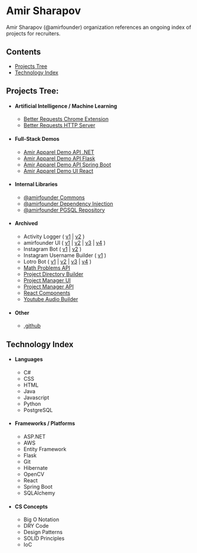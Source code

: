 # Amir Sharapov

Amir Sharapov (@amirfounder) organization references an ongoing index of projects for recruiters.

## Contents

- [Projects Tree](#projects-tree)
- [Technology Index](#technology-index)

## Projects Tree:

- #### Artificial Intelligence / Machine Learning
  - [Better Requests Chrome Extension](https://github.com/amirfounder/better-reqests-chrome-extension)
  - [Better Requests HTTP Server](https://github.com/amirfounder/better-requests-http-server)

- #### Full-Stack Demos
  - [Amir Apparel Demo API .NET](https://github.com/amirfounder/amir-apparel-demo-api-dotnet)
  - [Amir Apparel Demo API Flask](https://github.com/amirfounder/amir-apparel-demo-api-flask)
  - [Amir Apparel Demo API Spring Boot](https://github.com/amirfounder/amir-apparel-demo-api-spring-boot)
  - [Amir Apparel Demo UI React](https://github.com/amirfounder/amir-apparel-demo-ui-react)

- #### Internal Libraries
  - [@amirfounder Commons](https://github.com/amirfounder/ai-commons)
  - [@amirfounder Dependency Injection](https://github.com/amirfounder/dependency-injection)
  - [@amirfounder PGSQL Repository](https://github.com/amirfounder/pgsql-repository)

- #### Archived
  - Activity Logger (
    [v1](https://github.com/amirfounder/activity-logger-v1) |
    [v2](https://github.com/amirfounder/activity-logger-v2)
    )
  - amirfounder UI (
    [v1](https://github.com/amirfounder/amirfounder-ui-v1) |
    [v2](https://github.com/amirfounder/amirfounder-ui-v2) |
    [v3](https://github.com/amirfounder/amirfounder-ui-v3) |
    [v4](https://github.com/amirfounder/amirfounder-ui-v4)
    )
  - Instagram Bot (
    [v1](https://github.com/amirfounder/instagram-bot-v1) |
    [v2](https://github.com/amirfounder/instagram-bot-v2)
    )
  - Instagram Username Builder (
    [v1](https://github.com/amirfounder/instagram-username-builder-v1)
    )
  - Lotro Bot (
    [v1](https://github.com/amirfounder/lotro-bot-v1) |
    [v2](https://github.com/amirfounder/lotro-bot-v2) |
    [v3](https://github.com/amirfounder/lotro-bot-v3) |
    [v4](https://github.com/amirfounder/lotro-bot-v4)
    )
  - [Math Problems API](https://github.com/amirfounder/math-problems-api)
  - [Project Directory Builder](https://github.com/amirfounder/project-directory-builder)
  - [Project Manager UI](https://github.com/amirfounder/project-manager-ui)
  - [Project Manager API](https://github.com/amirfounder/project-manager-api)
  - [React Components](https://github.com/amirfounder/react-components)
  - [Youtube Audio Builder](https://github.com/amirfounder/youtube-audio-builder)

- #### Other
  - [.github](https://github.com/amirfounder/.github)

## Technology Index

- #### Languages
  - C#
  - CSS
  - HTML
  - Java
  - Javascript 
  - Python
  - PostgreSQL

- #### Frameworks / Platforms
  - ASP.NET
  - AWS
  - Entity Framework
  - Flask
  - Git
  - Hibernate
  - OpenCV
  - React
  - Spring Boot
  - SQLAlchemy

- #### CS Concepts
  - Big O Notation
  - DRY Code
  - Design Patterns
  - SOLID Principles
  - IoC
